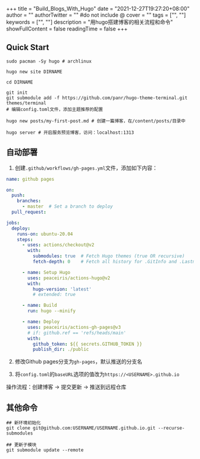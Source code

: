 +++
title = "Build_Blogs_With_Hugo"
date = "2021-12-27T19:27:20+08:00"
author = ""
authorTwitter = "" #do not include @
cover = ""
tags = ["", ""]
keywords = ["", ""]
description = "用hugo搭建博客的相关流程和命令"
showFullContent = false
readingTime = false
+++

## Quick Start

```shell
sudo pacman -Sy hugo # archlinux

hugo new site DIRNAME

cd DIRNAME

git init
git submodule add -f https://github.com/panr/hugo-theme-terminal.git themes/terminal
# 编辑config.toml文件，添加主题推荐的配置

hugo new posts/my-first-post.md # 创建一篇博客，在/content/posts/目录中

hugo server # 开启服务预览博客，访问：localhost:1313
```

## 自动部署

1. 创建`.github/workflows/gh-pages.yml`文件，添加如下内容：

```yaml
name: github pages

on:
  push:
    branches:
      - master  # Set a branch to deploy
  pull_request:

jobs:
  deploy:
    runs-on: ubuntu-20.04
    steps:
      - uses: actions/checkout@v2
        with:
          submodules: true  # Fetch Hugo themes (true OR recursive)
          fetch-depth: 0    # Fetch all history for .GitInfo and .Lastmod

      - name: Setup Hugo
        uses: peaceiris/actions-hugo@v2
        with:
          hugo-version: 'latest'
          # extended: true

      - name: Build
        run: hugo --minify

      - name: Deploy
        uses: peaceiris/actions-gh-pages@v3
        # if: github.ref == 'refs/heads/main'
        with:
          github_token: ${{ secrets.GITHUB_TOKEN }}
          publish_dir: ./public
```

2. 修改Github pages分支为`gh-pages`，默认推送的分支名

3. 将`config.toml`的`baseURL`选项的值改为`https://<USERNAME>.github.io`

操作流程：创建博客 -> 提交更新 -> 推送到远程仓库

## 其他命令

```shell
## 新环境初始化
git clone git@github.com:USERNAME/USERNAME.github.io.git --recurse-submodules

## 更新子模块
git submodule update --remote
```
